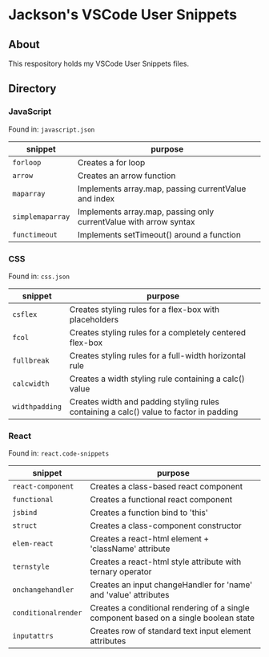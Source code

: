 # Jackson's VSCode User Snippets

## About

This respository holds my VSCode User Snippets files.

## Directory

### JavaScript

Found in: `javascript.json`

| snippet          | purpose                                                           |
| ---------------- | ----------------------------------------------------------------- |
| `forloop`        | Creates a for loop                                                |
| `arrow`          | Creates an arrow function                                         |
| `maparray`       | Implements array.map, passing currentValue and index              |
| `simplemaparray` | Implements array.map, passing only currentValue with arrow syntax |
| `functimeout`    | Implements setTimeout() around a function                         |

### CSS

Found in: `css.json`

| snippet        | purpose                                                                                |
| -------------- | -------------------------------------------------------------------------------------- |
| `csflex`       | Creates styling rules for a flex-box with placeholders                                 |
| `fcol`         | Creates styling rules for a completely centered flex-box                               |
| `fullbreak`    | Creates styling rules for a full-width horizontal rule                                 |
| `calcwidth`    | Creates a width styling rule containing a calc() value                                 |
| `widthpadding` | Creates width and padding styling rules containing a calc() value to factor in padding |

### React

Found in: `react.code-snippets`

| snippet             | purpose                                                                               |
| ------------------- | ------------------------------------------------------------------------------------- |
| `react-component`   | Creates a class-based react component                                                 |
| `functional`        | Creates a functional react component                                                  |
| `jsbind`            | Creates a function bind to 'this'                                                     |
| `struct`            | Creates a class-component constructor                                                 |
| `elem-react`        | Creates a react-html element + 'className' attribute                                  |
| `ternstyle`         | Creates a react-html style attribute with ternary operator                            |
| `onchangehandler`   | Creates an input changeHandler for 'name' and 'value' attributes                      |
| `conditionalrender` | Creates a conditional rendering of a single component based on a single boolean state |
| `inputattrs`        | Creates row of standard text input element attributes                                 |
